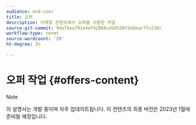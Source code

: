 ```yaml
---
audience: end-user
title: 오퍼
description: 이메일 콘텐츠에서 오퍼를 사용한 작업
source-git-commit: 9def5ea791e4ef42968cd34536f3ddeac7fc238c
workflow-type: tm+mt
source-wordcount: '29'
ht-degree: 3%

---
```



# 오퍼 작업 {#offers-content}

>[!NOTE]
>
>이 설명서는 개발 중이며 자주 업데이트됩니다. 이 컨텐츠의 최종 버전은 2023년 1월에 준비될 예정입니다.